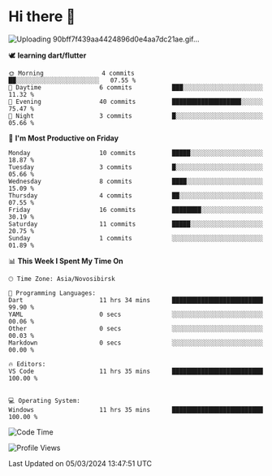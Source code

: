 # Hi there 👋
<!--START_SECTION:waka-->


![Uploading 90bff7f439aa4424896d0e4aa7dc21ae.gif…]()





🕊️ **learning dart/flutter**



```text
🌞 Morning                4 commits           ██░░░░░░░░░░░░░░░░░░░░░░░   07.55 % 
🌆 Daytime                6 commits           ███░░░░░░░░░░░░░░░░░░░░░░   11.32 % 
🌃 Evening                40 commits          ███████████████████░░░░░░   75.47 % 
🌙 Night                  3 commits           █░░░░░░░░░░░░░░░░░░░░░░░░   05.66 % 
```
📅 **I'm Most Productive on Friday** 

```text
Monday                   10 commits          █████░░░░░░░░░░░░░░░░░░░░   18.87 % 
Tuesday                  3 commits           █░░░░░░░░░░░░░░░░░░░░░░░░   05.66 % 
Wednesday                8 commits           ████░░░░░░░░░░░░░░░░░░░░░   15.09 % 
Thursday                 4 commits           ██░░░░░░░░░░░░░░░░░░░░░░░   07.55 % 
Friday                   16 commits          ████████░░░░░░░░░░░░░░░░░   30.19 % 
Saturday                 11 commits          █████░░░░░░░░░░░░░░░░░░░░   20.75 % 
Sunday                   1 commits           ░░░░░░░░░░░░░░░░░░░░░░░░░   01.89 % 
```


📊 **This Week I Spent My Time On** 

```text
🕑︎ Time Zone: Asia/Novosibirsk

💬 Programming Languages: 
Dart                     11 hrs 34 mins      █████████████████████████   99.90 % 
YAML                     0 secs              ░░░░░░░░░░░░░░░░░░░░░░░░░   00.06 % 
Other                    0 secs              ░░░░░░░░░░░░░░░░░░░░░░░░░   00.03 % 
Markdown                 0 secs              ░░░░░░░░░░░░░░░░░░░░░░░░░   00.00 % 

🔥 Editors: 
VS Code                  11 hrs 35 mins      █████████████████████████   100.00 % 


💻 Operating System: 
Windows                  11 hrs 35 mins      █████████████████████████   100.00 % 
```

![Code Time](http://img.shields.io/badge/Code%20Time-161%20hrs%2049%20mins-blue)

![Profile Views](http://img.shields.io/badge/Profile%20Views-40-blue)








 Last Updated on 05/03/2024 13:47:51 UTC
<!--END_SECTION:waka-->


